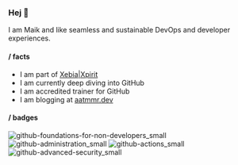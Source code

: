 ### Hej 🖖

I am Maik and like seamless and sustainable DevOps and developer experiences.

#### / facts

- I am part of [Xebia|Xpirit](https://xpirit.com)
- I am currently deep diving into GitHub
- I am accredited trainer for GitHub
- I am blogging at [aatmmr.dev](https://aatmmr.dev)

#### / badges

![github-foundations-for-non-developers_small](https://github.com/aatmmr/aatmmr/assets/15815012/4af5a126-0010-4d4b-b1d9-b25c64deb2b5)
![github-administration_small](https://github.com/aatmmr/aatmmr/assets/15815012/890d62a5-00c5-44b4-a63b-66544d8b28e9)
![github-actions_small](https://github.com/aatmmr/aatmmr/assets/15815012/c49b5c3b-a083-4d56-bd14-b711c489de56)
![github-advanced-security_small](https://github.com/aatmmr/aatmmr/assets/15815012/de3b5d44-987e-444f-9e0c-a6a0a68b3e7c)

